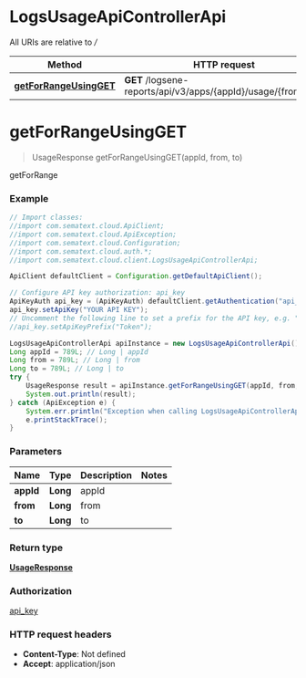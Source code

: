 # LogsUsageApiControllerApi

All URIs are relative to */*

| Method                                                                      | HTTP request                                                   | Description |
| --------------------------------------------------------------------------- | -------------------------------------------------------------- | ----------- |
| [**getForRangeUsingGET**](LogsUsageApiControllerApi.md#getForRangeUsingGET) | **GET** /logsene-reports/api/v3/apps/{appId}/usage/{from}/{to} | getForRange |

<a name="getForRangeUsingGET"></a>
# **getForRangeUsingGET**
> UsageResponse getForRangeUsingGET(appId, from, to)

getForRange

### Example
```java
// Import classes:
//import com.sematext.cloud.ApiClient;
//import com.sematext.cloud.ApiException;
//import com.sematext.cloud.Configuration;
//import com.sematext.cloud.auth.*;
//import com.sematext.cloud.client.LogsUsageApiControllerApi;

ApiClient defaultClient = Configuration.getDefaultApiClient();

// Configure API key authorization: api_key
ApiKeyAuth api_key = (ApiKeyAuth) defaultClient.getAuthentication("api_key");
api_key.setApiKey("YOUR API KEY");
// Uncomment the following line to set a prefix for the API key, e.g. "Token" (defaults to null)
//api_key.setApiKeyPrefix("Token");

LogsUsageApiControllerApi apiInstance = new LogsUsageApiControllerApi();
Long appId = 789L; // Long | appId
Long from = 789L; // Long | from
Long to = 789L; // Long | to
try {
    UsageResponse result = apiInstance.getForRangeUsingGET(appId, from, to);
    System.out.println(result);
} catch (ApiException e) {
    System.err.println("Exception when calling LogsUsageApiControllerApi#getForRangeUsingGET");
    e.printStackTrace();
}
```

### Parameters

| Name      | Type     | Description | Notes |
| --------- | -------- | ----------- | ----- |
| **appId** | **Long** | appId       |
| **from**  | **Long** | from        |
| **to**    | **Long** | to          |

### Return type

[**UsageResponse**](UsageResponse.md)

### Authorization

[api_key](../README.md#api_key)

### HTTP request headers

 - **Content-Type**: Not defined
 - **Accept**: application/json
